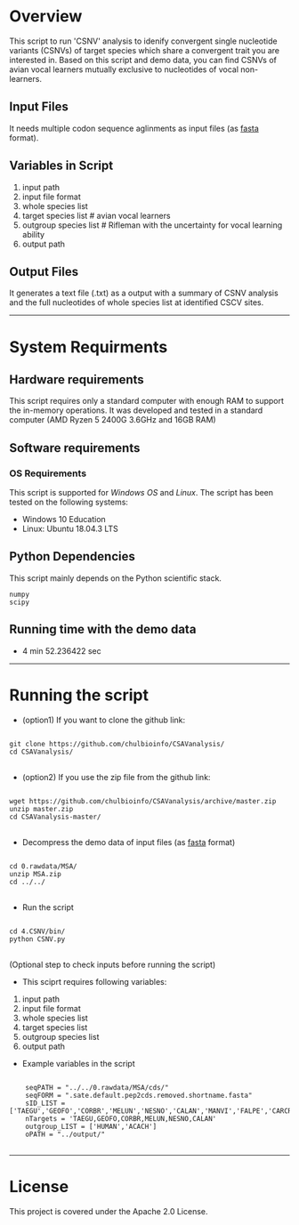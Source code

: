 # Overview
This script to run 'CSNV' analysis to idenify convergent single nucleotide variants (CSNVs) of target species which share a convergent trait you are interested in. Based on this script and demo data, you can find CSNVs of avian vocal learners mutually exclusive to nucleotides of vocal non-learners. 
## Input Files
It needs multiple codon sequence aglinments as input files (as [fasta](https://en.wikipedia.org/wiki/FASTA_format) format). 
## Variables in Script
  1. input path
  2. input file format
  3. whole species list 
  4. target species list # avian vocal learners 
  5. outgroup species list # Rifleman with the uncertainty for vocal learning ability
  6. output path
## Output Files
It generates a text file (.txt) as a output with a summary of CSNV analysis and the full nucleotides of whole species list at identified CSCV sites.
- - -

# System Requirments
## Hardware requirements
This script requires only a standard computer with enough RAM to support the in-memory operations. It was developed and tested in a standard computer (AMD Ryzen 5 2400G 3.6GHz and 16GB RAM)

## Software requirements
### OS Requirements
This script is supported for *Windows OS* and *Linux*. The script has been tested on the following systems:
* Windows 10 Education
* Linux: Ubuntu 18.04.3 LTS

## Python Dependencies
This script mainly depends on the Python scientific stack.

    numpy
    scipy

## Running time with the demo data
* 4 min 52.236422 sec
- - -

# Running the script
* (option1) If you want to clone the github link:
<pre>
<code>
git clone https://github.com/chulbioinfo/CSAVanalysis/
cd CSAVanalysis/
</code>
</pre>

* (option2) If you use the zip file from the github link:
<pre>
<code>
wget https://github.com/chulbioinfo/CSAVanalysis/archive/master.zip
unzip master.zip
cd CSAVanalysis-master/
</code>
</pre>

* Decompress the demo data of input files (as [fasta](https://en.wikipedia.org/wiki/FASTA_format) format)
<pre>
<code>
cd 0.rawdata/MSA/
unzip MSA.zip
cd ../../
</code>
</pre>

* Run the script
<pre>
<code>
cd 4.CSNV/bin/
python CSNV.py
</code>
</pre>

(Optional step to check inputs before running the script)
  - This sciprt requires following variables:
  1. input path
  2. input file format
  3. whole species list 
  4. target species list
  5. outgroup species list
  6. output path

  - Example variables in the script
<pre>
<code>
    seqPATH = "../../0.rawdata/MSA/cds/"
    seqFORM = ".sate.default.pep2cds.removed.shortname.fasta"
    sID_LIST = ['TAEGU','GEOFO','CORBR','MELUN','NESNO','CALAN','MANVI','FALPE','CARCR','MERNU','PICPU','BUCRH','APAVI','LEPDI','COLST','TYTAL','HALLE','HALAL','CATAU','PELCR','EGRGA','NIPNI','PHACA','FULGL','PYGAD','APTFO','GAVST','PHALE','EURHE','CHAVO','BALRE','OPHHO','CHAPE','CAPCA','CHLUN','TAUER','CUCCA','MESUN','PTEGU','COLLI','PHORU','PODCR','GALGA','MELGA','ANAPL','TINMA','STRCA','HUMAN','ACACH']
    nTargets = 'TAEGU,GEOFO,CORBR,MELUN,NESNO,CALAN'
    outgroup_LIST = ['HUMAN','ACACH']
    oPATH = "../output/"
</code>
</pre>


- - -



# License
This project is covered under the Apache 2.0 License.

